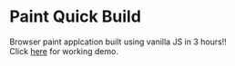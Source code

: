 # Paint Quick Build
Browser paint applcation built using vanilla JS in 3 hours!! <br />
Click [here](https://pranavsomaiah24.github.io/Paint-Quick-Build/) for working demo.
